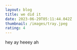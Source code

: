 ```yaml
---
layout: blog
title: we did it
date: 2023-06-29T05:11:44.042Z
thumbnail: /images/tray.jpeg
rating: 4
---
```

h﻿ey ay heeey ah